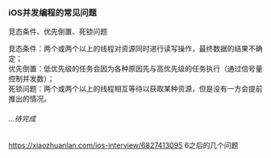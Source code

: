 ### iOS并发编程的常见问题

竞态条件、优先倒置、死锁问题  

竞态条件：两个或两个以上的线程对资源同时进行读写操作，最终数据的结果不确定；  
优先倒置：低优先级的任务会因为各种原因先与高优先级的任务执行（通过信号量控制并发数）；  
死锁问题：两个或两个以上的线程相互等待以获取某种资源，但是没有一方会提前推出的情况。  

###### ...待完成
https://xiaozhuanlan.com/ios-interview/6827413095
6之后的几个问题
